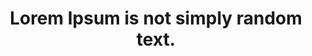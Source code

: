 ---
layout: news 
title: Lorem Ipsum is not simply random text.
permalink: "/post/2016-2-2-new-blog-file/"
category: gym
published-date: 2st February,2016
blog-exercise-image: /assets/img/blog-testing.png
blog-discription : Contrary to popular belief, Lorem Ipsum is not simply random text. It has roots in a piece of classical Latin literature from 45 BC, making it over 2000 years old. Richard McClintock, a Latin professor at Hampden-Sydney College in Virginia, looked up one of the more obscure Latin words, consectetur, from a Lorem Ipsum passage, and going through the cites of the word in classical literature, discovered the undoubtable source. Lorem Ipsum comes from sections 1.10.32 and 1.10.33 of "de Finibus Bonorum et Malorum" (The Extremes of Good and Evil) by Cicero, written in 45 BC. This book is a treatise on the theory of ethics, very popular during the Renaissance. The first line of Lorem Ipsum, "Lorem ipsum dolor sit amet..", comes from a line in section 1.10.32.
blog-discription2 : All the Lorem Ipsum generators on the Internet tend to repeat predefined chunks as necessary, making this the first true generator on the Internet.
---